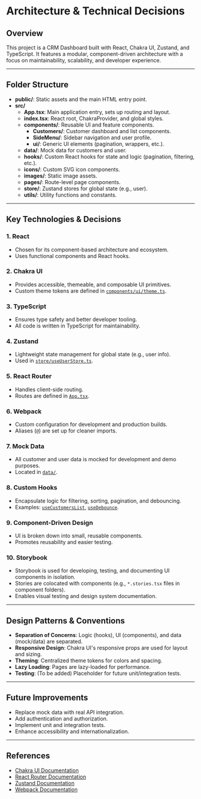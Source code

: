 # Architecture & Technical Decisions

## Overview

This project is a CRM Dashboard built with React, Chakra UI, Zustand, and TypeScript. It features a modular, component-driven architecture with a focus on maintainability, scalability, and developer experience.

---

## Folder Structure

- **public/**: Static assets and the main HTML entry point.
- **src/**
  - **App.tsx**: Main application entry, sets up routing and layout.
  - **index.tsx**: React root, ChakraProvider, and global styles.
  - **components/**: Reusable UI and feature components.
    - **Customers/**: Customer dashboard and list components.
    - **SideMenu/**: Sidebar navigation and user profile.
    - **ui/**: Generic UI elements (pagination, wrappers, etc.).
  - **data/**: Mock data for customers and user.
  - **hooks/**: Custom React hooks for state and logic (pagination, filtering, etc.).
  - **icons/**: Custom SVG icon components.
  - **images/**: Static image assets.
  - **pages/**: Route-level page components.
  - **store/**: Zustand stores for global state (e.g., user).
  - **utils/**: Utility functions and constants.

---

## Key Technologies & Decisions

### 1. **React**

- Chosen for its component-based architecture and ecosystem.
- Uses functional components and React hooks.

### 2. **Chakra UI**

- Provides accessible, themeable, and composable UI primitives.
- Custom theme tokens are defined in [`components/ui/theme.ts`](src/components/ui/theme.ts).

### 3. **TypeScript**

- Ensures type safety and better developer tooling.
- All code is written in TypeScript for maintainability.

### 4. **Zustand**

- Lightweight state management for global state (e.g., user info).
- Used in [`store/useUserStore.ts`](src/store/useUserStore.ts).

### 5. **React Router**

- Handles client-side routing.
- Routes are defined in [`App.tsx`](src/App.tsx).

### 6. **Webpack**

- Custom configuration for development and production builds.
- Aliases (`@`) are set up for cleaner imports.

### 7. **Mock Data**

- All customer and user data is mocked for development and demo purposes.
- Located in [`data/`](src/data/).

### 8. **Custom Hooks**

- Encapsulate logic for filtering, sorting, pagination, and debouncing.
- Examples: [`useCustomersList`](src/hooks/useCustomersList.ts), [`useDebounce`](src/hooks/useDebounce.ts).

### 9. **Component-Driven Design**

- UI is broken down into small, reusable components.
- Promotes reusability and easier testing.

### 10. **Storybook**

- Storybook is used for developing, testing, and documenting UI components in isolation.
- Stories are colocated with components (e.g., `*.stories.tsx` files in component folders).
- Enables visual testing and design system documentation.

---

## Design Patterns & Conventions

- **Separation of Concerns**: Logic (hooks), UI (components), and data (mock/data) are separated.
- **Responsive Design**: Chakra UI's responsive props are used for layout and sizing.
- **Theming**: Centralized theme tokens for colors and spacing.
- **Lazy Loading**: Pages are lazy-loaded for performance.
- **Testing**: (To be added) Placeholder for future unit/integration tests.

---

## Future Improvements

- Replace mock data with real API integration.
- Add authentication and authorization.
- Implement unit and integration tests.
- Enhance accessibility and internationalization.

---

## References

- [Chakra UI Documentation](https://chakra-ui.com/)
- [React Router Documentation](https://reactrouter.com/)
- [Zustand Documentation](https://docs.pmnd.rs/zustand/getting-started/introduction)
- [Webpack Documentation](https://webpack.js.org/)
